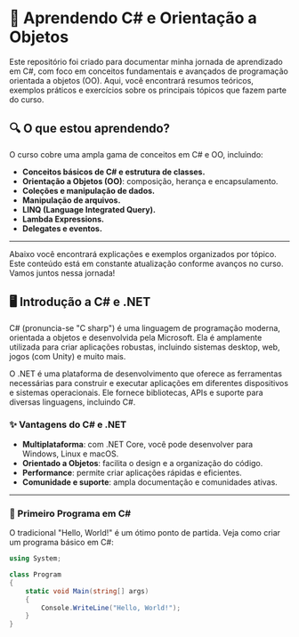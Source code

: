 # 🚀 Aprendendo C# e Orientação a Objetos

Este repositório foi criado para documentar minha jornada de aprendizado em C#, com foco em conceitos fundamentais e avançados de programação orientada a objetos (OO). Aqui, você encontrará resumos teóricos, exemplos práticos e exercícios sobre os principais tópicos que fazem parte do curso.

## 🔍 O que estou aprendendo?

O curso cobre uma ampla gama de conceitos em C# e OO, incluindo:

- **Conceitos básicos de C# e estrutura de classes.**
- **Orientação a Objetos (OO)**: composição, herança e encapsulamento.
- **Coleções e manipulação de dados.**
- **Manipulação de arquivos.**
- **LINQ (Language Integrated Query).**
- **Lambda Expressions.**
- **Delegates e eventos.**

---

Abaixo você encontrará explicações e exemplos organizados por tópico. Este conteúdo está em constante atualização conforme avanços no curso. Vamos juntos nessa jornada!
## 🖥️ Introdução a C# e .NET

C# (pronuncia-se "C sharp") é uma linguagem de programação moderna, orientada a objetos e desenvolvida pela Microsoft. Ela é amplamente utilizada para criar aplicações robustas, incluindo sistemas desktop, web, jogos (com Unity) e muito mais.

O .NET é uma plataforma de desenvolvimento que oferece as ferramentas necessárias para construir e executar aplicações em diferentes dispositivos e sistemas operacionais. Ele fornece bibliotecas, APIs e suporte para diversas linguagens, incluindo C#.

### ✨ Vantagens do C# e .NET

- **Multiplataforma**: com .NET Core, você pode desenvolver para Windows, Linux e macOS.
- **Orientado a Objetos**: facilita o design e a organização do código.
- **Performance**: permite criar aplicações rápidas e eficientes.
- **Comunidade e suporte**: ampla documentação e comunidades ativas.

---

### 📌 Primeiro Programa em C#

O tradicional "Hello, World!" é um ótimo ponto de partida. Veja como criar um programa básico em C#:

```csharp
using System;

class Program
{
    static void Main(string[] args)
    {
        Console.WriteLine("Hello, World!");
    }
}
```
